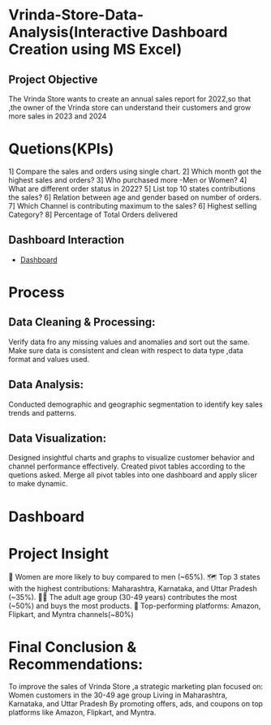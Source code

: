 # Vrinda-Store-Data-Analysis(Interactive Dashboard Creation using MS Excel)

## Project Objective

The Vrinda Store wants to create an annual sales report for 2022,so that ,the owner of the Vrinda store can understand their customers and grow more sales in 2023 and 2024

# Quetions(KPIs)

1] Compare the sales and orders using single chart.
2] Which month got the highest sales and orders?
3] Who purchased more -Men or Women?
4] What are different order status in 2022?
5] List top 10 states contributions the sales?
6] Relation between age and gender based on number of orders.
7] Which Channel is contributing maximum to the sales?
6] Highest selling Category?
8] Percentage of Total Orders delivered

## Dashboard Interaction 
- <a href="C:\Users\dipti\Downloads\Vrinda_Store_Analysis.png">Dashboard</a>


# Process 
## Data Cleaning & Processing:
Verify data fro any missing values and anomalies and sort out the same.
Make sure data is consistent and clean with respect to data type ,data format and values used.
## Data Analysis:

Conducted demographic and geographic segmentation to identify key sales trends and patterns.
## Data Visualization:

Designed insightful charts and graphs to visualize customer behavior and channel performance effectively.
Created pivot tables according to the quetions asked.
Merge all pivot tables into one dashboard and apply slicer to make dynamic.

# Dashboard


# Project Insight

👩 Women are more likely to buy compared to men (~65%).
🗺 Top 3 states with the highest contributions: Maharashtra, Karnataka, and Uttar Pradesh (~35%).
🧑‍💼 The adult age group (30-49 years) contributes the most (~50%) and buys the most products.
🛒 Top-performing platforms: Amazon, Flipkart, and Myntra  channels(~80%) 

# Final Conclusion & Recommendations:

To improve the sales of Vrinda Store ,a strategic marketing plan focused on:
Women customers in the 30-49 age group Living in Maharashtra, Karnataka, and Uttar Pradesh 
By promoting offers, ads, and coupons on top platforms like Amazon, Flipkart, and Myntra.


